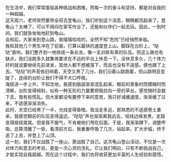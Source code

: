在生活中，我们常常面临各种挑战和困难，而每一次的奋斗和坚持，都是对自我的一种超越。<br/>
这天周六，老师突然要带全班去登龟山，我们听到这个消息，眼睛都亮起来了。登龟山？太棒了，可以不用闷在家写作业了，还能和伙伴们一起去玩。因此，一到时间，我们就急匆匆地赶到龟山。<br/>
会和后，大家来到登山路，我嘻嘻哈哈的，全然不知“危险”已经悄然来临。<br/>
我和其他几个男生冲在了前面，打算以最快的速度登上山。脚踩在台阶上，“哒哒”直响，我们整齐划一地排成一条长龙，像一支训练有素的队伍。但这么做也有缺点，我们没跑多久就集体要求在不远的平台上休息一下。没休息多久，几个体力好的就说要继续先前进发，其他人都不想被落下，而且也没有不适感，便也跟了上去。“哒哒”的声音依旧响着，天空又黑了几分。我们沿着山路跑着，但山路明显变陡了，连续的台阶让我们不得不大口呼吸。<br/>
海拔进一步上升，不知怎地，我感到脑袋渐渐混乱起来，眼前的景象时而模糊时而清晰，台阶变得倾斜，似有一种无形的力量要把我拉向一旁的草丛，感觉随时会栽下去，我有些慌乱。但大家都没有要停下来的意思，我只好减缓速度，渐渐缓了过来，不适感渐渐消失。<br/>
此时，天空已经黑了一半，光线变得昏暗。我没走多远，那熟悉的不适感卷土重来，我感觉眼前的队伍变得遥远，“哒哒”声也渐渐离我远去，视线边缘发黑，走路变得摇摇晃晃。但是我不服气，不肯被他们甩在后面。于是，我渐渐蹲下，调整呼吸，总算清醒了一些，看清前方后，我重重呼吸了几次，站起来，扩大步幅，终于追了上去，并登上了山顶。<br/>
这一刻，我们不仅战胜了一座山，更战胜了自己。这次龟山登山活动，不仅是一次对体力和意志的考验，更是一次心灵的洗礼。它让我们明白，只有不断挑战自己，才能实现自我超越。而在这个过程中，我们也将收获更加丰富的人生经验和感悟。<br/>
